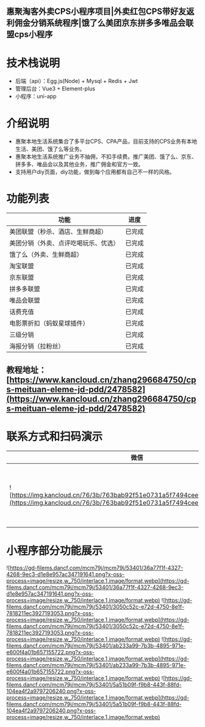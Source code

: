 ## 惠聚淘客外卖CPS小程序项目|外卖红包CPS带好友返利佣金分销系统程序|饿了么美团京东拼多多唯品会联盟cps小程序
# 技术栈说明
- 后端（api）：Egg.js(Node) + Mysql + Redis + Jwt
- 管理后台：Vue3 + Element-plus
- 小程序：uni-app
# 介绍说明
- 惠聚本地生活系统集合了多平台CPS、CPA产品，目前支持的CPS业务有本地生活、美团、饿了么等业务。
- 惠聚本地生活系统推广业务不抽佣，不扣手续费。推广美团、饿了么、京东、拼多多、唯品会以及其他业务，推广佣金和官方一致。
- 支持用户diy页面，diy功能，做到每个应用都有自己不一样的风格。
# 功能列表
| 功能    |  进度 |
| --- | --- |
|  美团联盟（秒杀、酒店、生鲜商超）   |   已完成  |
|  美团分销（外卖、点评吃喝玩乐、优选）   |   已完成  |
|  饿了么（外卖、生鲜商超）   |   已完成  |
|  淘宝联盟   |   已完成  |
|  京东联盟   |   已完成  |
|  拼多多联盟   |   已完成  |
|  唯品会联盟   |   已完成  |
|  话费充值  |   已完成  |
|  电影票折扣（蚂蚁星球插件）  |   已完成  |
|  三级分销   |   已完成  |
|  海报分销（拉粉丝）   |   已完成  |
## **教程地址：[https://www.kancloud.cn/zhang296684750/cps-meituan-eleme-jd-pdd/2478582](https://www.kancloud.cn/zhang296684750/cps-meituan-eleme-jd-pdd/2478582)**
# 联系方式和扫码演示
| 微信 | 公众号 | 版本1（电商外卖营销） | 版本2（外卖电商营销版本） |
| --- | --- | --- | --- |
| ![https://img.kancloud.cn/76/3b/763bab92f51e0731a5f7494cee5906a7_430x430.jpg](https://img.kancloud.cn/76/3b/763bab92f51e0731a5f7494cee5906a7_430x430.jpg) | ![https://img.kancloud.cn/1e/b5/1eb53aa87c0f3986fa3397bd01af6f89_430x430.png](https://img.kancloud.cn/1e/b5/1eb53aa87c0f3986fa3397bd01af6f89_430x430.png) | ![https://gd-filems.dancf.com/mcm79j/mcm79j/53401/0b9ac130-8276-4ac6-a0ae-394461487d0b7218795.jpg?x-oss-process=image/resize,w_300/interlace,1,image/format,webp](https://gd-filems.dancf.com/mcm79j/mcm79j/53401/0b9ac130-8276-4ac6-a0ae-394461487d0b7218795.jpg?x-oss-process=image/resize,w_300/interlace,1,image/format,webp) | ![https://gd-filems.dancf.com/mcm79j/mcm79j/53401/065a30ae-145a-440e-a463-bdd9328918527178318.jpg?x-oss-process=image/resize,w_300/interlace,1,image/format,webp](https://gd-filems.dancf.com/mcm79j/mcm79j/53401/065a30ae-145a-440e-a463-bdd9328918527178318.jpg?x-oss-process=image/resize,w_300/interlace,1,image/format,webp)  |
# 小程序部分功能展示
![https://gd-filems.dancf.com/mcm79j/mcm79j/53401/36a77f1f-4327-4268-9ec3-d1e8e957ac347191641.png?x-oss-process=image/resize,w_750/interlace,1,image/format,webp](https://gd-filems.dancf.com/mcm79j/mcm79j/53401/36a77f1f-4327-4268-9ec3-d1e8e957ac347191641.png?x-oss-process=image/resize,w_750/interlace,1,image/format,webp)
![https://gd-filems.dancf.com/mcm79j/mcm79j/53401/3050c52c-e72d-4750-8e1f-7818211ec3927193053.png?x-oss-process=image/resize,w_750/interlace,1,image/format,webp](https://gd-filems.dancf.com/mcm79j/mcm79j/53401/3050c52c-e72d-4750-8e1f-7818211ec3927193053.png?x-oss-process=image/resize,w_750/interlace,1,image/format,webp)
![https://gd-filems.dancf.com/mcm79j/mcm79j/53401/ab233a99-7b3b-4895-971e-e600f4a01b657155722.png?x-oss-process=image/resize,w_750/interlace,1,image/format,webp](https://gd-filems.dancf.com/mcm79j/mcm79j/53401/ab233a99-7b3b-4895-971e-e600f4a01b657155722.png?x-oss-process=image/resize,w_750/interlace,1,image/format,webp)
![https://gd-filems.dancf.com/mcm79j/mcm79j/53401/5a51b09f-f9b8-443f-88fd-104ea4f2a9797206240.png?x-oss-process=image/resize,w_750/interlace,1,image/format,webp](https://gd-filems.dancf.com/mcm79j/mcm79j/53401/5a51b09f-f9b8-443f-88fd-104ea4f2a9797206240.png?x-oss-process=image/resize,w_750/interlace,1,image/format,webp)
